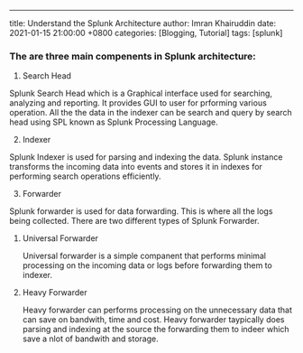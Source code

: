 
---
title: Understand the Splunk Architecture
author: Imran Khairuddin
date: 2021-01-15 21:00:00 +0800
categories: [Blogging, Tutorial]
tags: [splunk]

### The are three main compenents in Splunk architecture: 

1. Search Head

Splunk Search Head which is a Graphical interface used for searching, analyzing and reporting. It provides GUI to user for prforming various operation. All the the data in the indexer can be search and query by search head using SPL known as Splunk Processing Language.

2. Indexer

Splunk Indexer is used for parsing and indexing the data. Splunk instance transforms the incoming data into events and stores it in indexes for performing search operations efficiently.

3. Forwarder

Splunk forwarder is used for data forwarding. This is where all the logs being collected. There are two different types of Splunk Forwarder. 

1. Universal Forwarder

	Universal forwarder is a simple companent that performs minimal processing on the incoming data or logs before forwarding them to indexer.

2. Heavy Forwarder

	Heavy forwarder can performs processing on the unnecessary data  that can save on bandwith, time and cost. Heavy forwarder taypically does parsing and indexing at the source the forwarding them to indeer which save a nlot of bandwith and storage.





